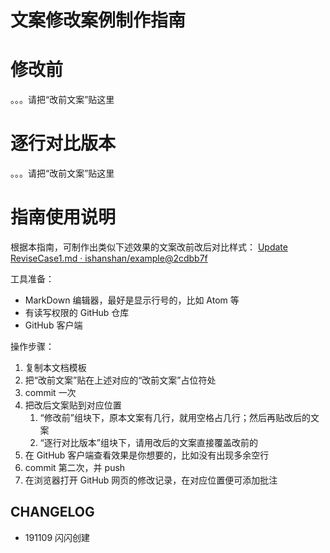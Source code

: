 # 文案修改案例制作指南

# 修改前

。。。请把“改前文案”贴这里


# 逐行对比版本

。。。请把“改前文案”贴这里


# 指南使用说明

根据本指南，可制作出类似下述效果的文案改前改后对比样式：
[Update ReviseCase1.md · ishanshan/example@2cdbb7f]( https://github.com/ishanshan/example/commit/2cdbb7f06a76722e634ea88f548f87cc01b3748c?diff=split )

工具准备：
- MarkDown 编辑器，最好是显示行号的，比如 Atom 等
- 有读写权限的 GitHub 仓库
- GitHub 客户端

操作步骤：
1. 复制本文档模板
2. 把“改前文案”贴在上述对应的“改前文案”占位符处
3. commit 一次
4. 把改后文案贴到对应位置
    1. “修改前”组块下，原本文案有几行，就用空格占几行；然后再贴改后的文案
    2. “逐行对比版本”组块下，请用改后的文案直接覆盖改前的
5. 在 GitHub  客户端查看效果是你想要的，比如没有出现多余空行
6. commit 第二次，并 push 
7. 在浏览器打开 GitHub 网页的修改记录，在对应位置便可添加批注

## CHANGELOG 

- 191109 闪闪创建
